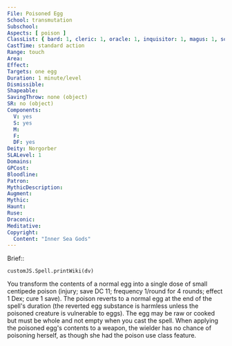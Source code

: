 ```yaml
---
File: Poisoned Egg
School: transmutation
Subschool: 
Aspects: [ poison ]
ClassList: { bard: 1, cleric: 1, oracle: 1, inquisitor: 1, magus: 1, sorcerer: 1, wizard: 1, witch: 1 }
CastTime: standard action
Range: touch
Area: 
Effect: 
Targets: one egg
Duration: 1 minute/level
Dismissible: 
Shapeable: 
SavingThrow: none (object)
SR: no (object)
Components:
  V: yes
  S: yes
  M: 
  F: 
  DF: yes
Deity: Norgorber
SLALevel: 1
Domains: 
GPCost: 
Bloodline: 
Patron: 
MythicDescription: 
Augment: 
Mythic: 
Haunt: 
Ruse: 
Draconic: 
Meditative: 
Copyright:
  Content: "Inner Sea Gods"
---
```

Brief:: 

```dataviewjs
customJS.Spell.printWiki(dv)
```

You transform the contents of a normal egg into a single dose of small centipede poison (injury; save DC 11; frequency 1/round for 4 rounds; effect 1 Dex; cure 1 save). The poison reverts to a normal egg at the end of the spell's duration (the reverted egg substance is harmless unless the poisoned creature is vulnerable to eggs). The egg may be raw or cooked but must be whole and not empty when you cast the spell. When applying the poisoned egg's contents to a weapon, the wielder has no chance of poisoning herself, as though she had the poison use class feature.
